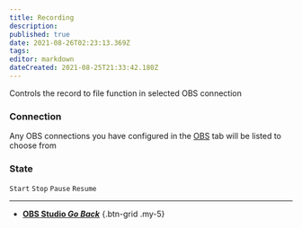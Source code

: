 ```yaml
---
title: Recording
description: 
published: true
date: 2021-08-26T02:23:13.369Z
tags: 
editor: markdown
dateCreated: 2021-08-25T21:33:42.180Z
---
```


Controls the record to file function in selected OBS connection

### Connection

Any OBS connections you have configured in the [OBS](/OBS) tab will be listed to choose from

### State

`Start` `Stop` `Pause` `Resume`

---

- [<i class="mdi mdi-chevron-left"></i> **OBS Studio *Go Back***](/en/Sub-Actions/OBS)
{.btn-grid .my-5}